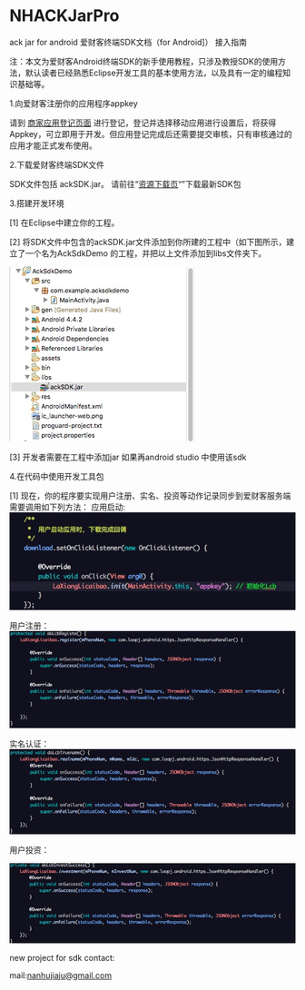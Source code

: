 # NHACKJarPro
ack jar for android
爱财客终端SDK文档（for Android]）
接入指南

注：本文为爱财客Android终端SDK的新手使用教程，只涉及教授SDK的使用方法，默认读者已经熟悉Eclipse开发工具的基本使用方法，以及具有一定的编程知识基础等。

1.向爱财客注册你的应用程序appkey

请到 [商家应用登记页面](https://ack.gongshidai.com/backstage/index.html#/access/home) 进行登记，登记并选择移动应用进行设置后，将获得Appkey，可立即用于开发。但应用登记完成后还需要提交审核，只有审核通过的应用才能正式发布使用。

2.下载爱财客终端SDK文件

SDK文件包括 ackSDK.jar。 请前往“[资源下载页](https://github.com/iFindTA/NHACKJarPro)“”下载最新SDK包

3.搭建开发环境

[1] 在Eclipse中建立你的工程。

[2] 将SDK文件中包含的ackSDK.jar文件添加到你所建的工程中（如下图所示，建立了一个名为AckSdkDemo 的工程，并把以上文件添加到libs文件夹下。


![image](https://raw.githubusercontent.com/iFindTA/screenshots/master/ack_android_3.jpg)

[3] 开发者需要在工程中添加jar
如果再android studio 中使用该sdk

4.在代码中使用开发工具包

[1] 现在，你的程序要实现用户注册、实名、投资等动作记录同步到爱财客服务端需要调用如下列方法： 
应用启动:
![image](https://raw.githubusercontent.com/iFindTA/screenshots/master/ack_android_5.jpg)

用户注册： 
![image](https://raw.githubusercontent.com/iFindTA/screenshots/master/ack_android_0.jpg)

实名认证： 
![image](https://raw.githubusercontent.com/iFindTA/screenshots/master/ack_android_1.jpg)

用户投资：

![image](https://raw.githubusercontent.com/iFindTA/screenshots/master/ack_android_2.jpg)



new project for sdk
contact:

mail:nanhujiaju@gmail.com